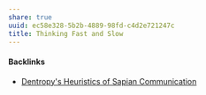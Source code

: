```yaml
---
share: true
uuid: ec58e328-5b2b-4889-98fd-c4d2e721247c
title: Thinking Fast and Slow
---
```

#### Backlinks

* [Dentropy's Heuristics of Sapian Communication](/383c9e4d-d96b-45c5-83f0-5bde0d9d6d29)